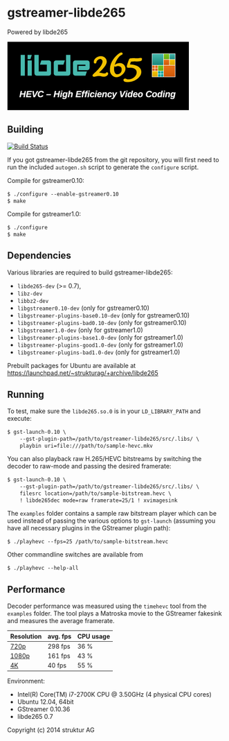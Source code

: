 # gstreamer-libde265

Powered by libde265

![powered by libde265](doc/libde265.png)

## Building

[![Build Status](https://travis-ci.org/strukturag/gstreamer-libde265.png?branch=master)](https://travis-ci.org/strukturag/gstreamer-libde265)

If you got gstreamer-libde265 from the git repository, you will first
need to run the included `autogen.sh` script to generate the `configure`
script.

Compile for gstreamer0.10:

    $ ./configure --enable-gstreamer0.10
    $ make

Compile for gstreamer1.0:

    $ ./configure
    $ make

## Dependencies

Various libraries are required to build gstreamer-libde265:
- `libde265-dev` (>= 0.7),
- `libz-dev`
- `libbz2-dev`
- `libgstreamer0.10-dev` (only for gstreamer0.10)
- `libgstreamer-plugins-base0.10-dev` (only for gstreamer0.10)
- `libgstreamer-plugins-bad0.10-dev` (only for gstreamer0.10)
- `libgstreamer1.0-dev` (only for gstreamer1.0)
- `libgstreamer-plugins-base1.0-dev` (only for gstreamer1.0)
- `libgstreamer-plugins-good1.0-dev` (only for gstreamer1.0)
- `libgstreamer-plugins-bad1.0-dev` (only for gstreamer1.0)

Prebuilt packages for Ubuntu are available at
https://launchpad.net/~strukturag/+archive/libde265

## Running

To test, make sure the `libde265.so.0` is in your `LD_LIBRARY_PATH` and
execute:

    $ gst-launch-0.10 \
        --gst-plugin-path=/path/to/gstreamer-libde265/src/.libs/ \
        playbin uri=file:///path/to/sample-hevc.mkv

You can also playback raw H.265/HEVC  bitstreams by switching the decoder
to raw-mode and passing the desired framerate:

    $ gst-launch-0.10 \
        --gst-plugin-path=/path/to/gstreamer-libde265/src/.libs/ \
        filesrc location=/path/to/sample-bitstream.hevc \
        ! libde265dec mode=raw framerate=25/1 ! xvimagesink

The `examples` folder contains a sample raw bitstream player which can
be used instead of passing the various options to `gst-launch` (assuming
you have all necessary plugins in the GStreamer plugin path):

    $ ./playhevc --fps=25 /path/to/sample-bitstream.hevc

Other commandline switches are available from

    $ ./playhevc --help-all

## Performance

Decoder performance was measured using the `timehevc` tool from the `examples`
folder. The tool plays a Matroska movie to the GStreamer fakesink and measures
the average framerate.

| Resolution        | avg. fps | CPU usage |
| ----------------- | -------- | --------- |
| [720p][1]         |  298 fps |      36 % |
| [1080p][2]        |  161 fps |      43 % |
| [4K][3]           |   40 fps |      55 % |

Environment:
- Intel(R) Core(TM) i7-2700K CPU @ 3.50GHz (4 physical CPU cores)
- Ubuntu 12.04, 64bit
- GStreamer 0.10.36
- libde265 0.7

[1]: http://trailers.divx.com/hevc/TearsOfSteel_720p_24fps_27qp_831kbps_720p_GPSNR_41.65_HM11_2aud_7subs.mkv
[2]: http://trailers.divx.com/hevc/TearsOfSteel_1080p_24fps_27qp_1474kbps_GPSNR_42.29_HM11_2aud_7subs.mkv
[3]: http://trailers.divx.com/hevc/TearsOfSteel_4K_24fps_9500kbps_2aud_9subs.mkv

Copyright (c) 2014 struktur AG

